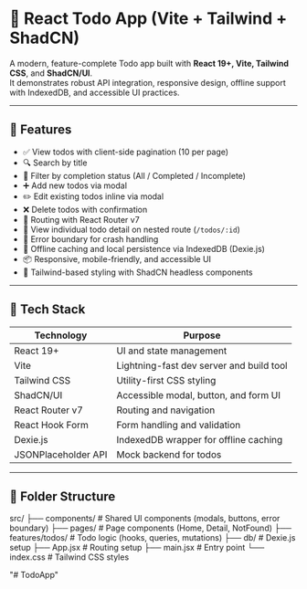 # 📝 React Todo App (Vite + Tailwind + ShadCN)

A modern, feature-complete Todo app built with **React 19+, Vite, Tailwind CSS**, and **ShadCN/UI**.  
It demonstrates robust API integration, responsive design, offline support with IndexedDB, and accessible UI practices.

---

## 🚀 Features

- ✅ View todos with client-side pagination (10 per page)
- 🔍 Search by title
- 🎯 Filter by completion status (All / Completed / Incomplete)
- ➕ Add new todos via modal
- ✏️ Edit existing todos inline via modal
- ❌ Delete todos with confirmation
- 🧭 Routing with React Router v7
- 📄 View individual todo detail on nested route (`/todos/:id`)
- 🔐 Error boundary for crash handling
- 🔄 Offline caching and local persistence via IndexedDB (Dexie.js)
- 📦 Responsive, mobile-friendly, and accessible UI
- 🎨 Tailwind-based styling with ShadCN headless components

---

## 🧱 Tech Stack

| Technology           | Purpose                                  |
|----------------------|------------------------------------------|
| React 19+            | UI and state management                  |
| Vite                 | Lightning-fast dev server and build tool |
| Tailwind CSS         | Utility-first CSS styling                |
| ShadCN/UI            | Accessible modal, button, and form UI    |
| React Router v7      | Routing and navigation                   |
| React Hook Form      | Form handling and validation             |
| Dexie.js             | IndexedDB wrapper for offline caching    |
| JSONPlaceholder API  | Mock backend for todos                   |

---

## 📁 Folder Structure

src/
├── components/ # Shared UI components (modals, buttons, error boundary)
├── pages/ # Page components (Home, Detail, NotFound)
├── features/todos/ # Todo logic (hooks, queries, mutations)
├── db/ # Dexie.js setup
├── App.jsx # Routing setup
├── main.jsx # Entry point
└── index.css # Tailwind CSS styles

"# TodoApp" 
